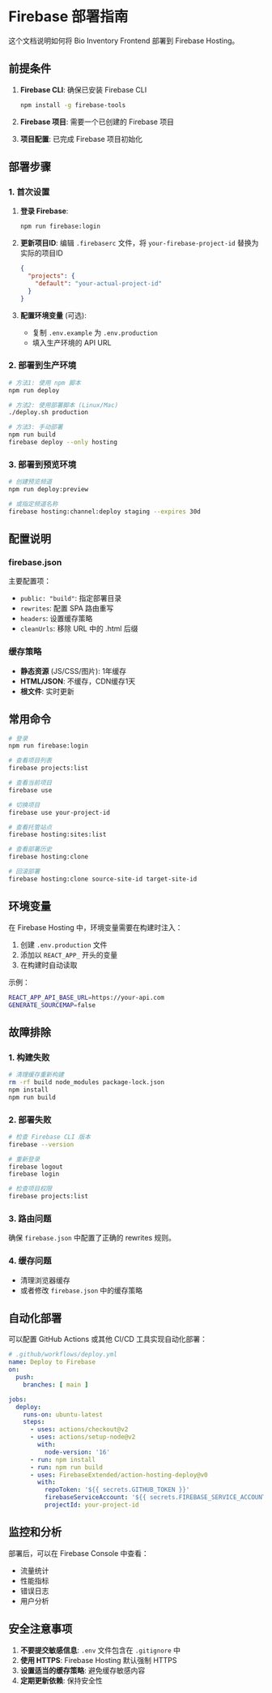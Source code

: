 # Firebase 部署指南

这个文档说明如何将 Bio Inventory Frontend 部署到 Firebase Hosting。

## 前提条件

1. **Firebase CLI**: 确保已安装 Firebase CLI
   ```bash
   npm install -g firebase-tools
   ```

2. **Firebase 项目**: 需要一个已创建的 Firebase 项目

3. **项目配置**: 已完成 Firebase 项目初始化

## 部署步骤

### 1. 首次设置

1. **登录 Firebase**:
   ```bash
   npm run firebase:login
   ```

2. **更新项目ID**: 编辑 `.firebaserc` 文件，将 `your-firebase-project-id` 替换为实际的项目ID
   ```json
   {
     "projects": {
       "default": "your-actual-project-id"
     }
   }
   ```

3. **配置环境变量** (可选):
   - 复制 `.env.example` 为 `.env.production`
   - 填入生产环境的 API URL

### 2. 部署到生产环境

```bash
# 方法1: 使用 npm 脚本
npm run deploy

# 方法2: 使用部署脚本 (Linux/Mac)
./deploy.sh production

# 方法3: 手动部署
npm run build
firebase deploy --only hosting
```

### 3. 部署到预览环境

```bash
# 创建预览频道
npm run deploy:preview

# 或指定频道名称
firebase hosting:channel:deploy staging --expires 30d
```

## 配置说明

### firebase.json

主要配置项：
- `public: "build"`: 指定部署目录
- `rewrites`: 配置 SPA 路由重写
- `headers`: 设置缓存策略
- `cleanUrls`: 移除 URL 中的 .html 后缀

### 缓存策略

- **静态资源** (JS/CSS/图片): 1年缓存
- **HTML/JSON**: 不缓存，CDN缓存1天
- **根文件**: 实时更新

## 常用命令

```bash
# 登录
npm run firebase:login

# 查看项目列表
firebase projects:list

# 查看当前项目
firebase use

# 切换项目
firebase use your-project-id

# 查看托管站点
firebase hosting:sites:list

# 查看部署历史
firebase hosting:clone

# 回滚部署
firebase hosting:clone source-site-id target-site-id
```

## 环境变量

在 Firebase Hosting 中，环境变量需要在构建时注入：

1. 创建 `.env.production` 文件
2. 添加以 `REACT_APP_` 开头的变量
3. 在构建时自动读取

示例：
```bash
REACT_APP_API_BASE_URL=https://your-api.com
GENERATE_SOURCEMAP=false
```

## 故障排除

### 1. 构建失败
```bash
# 清理缓存重新构建
rm -rf build node_modules package-lock.json
npm install
npm run build
```

### 2. 部署失败
```bash
# 检查 Firebase CLI 版本
firebase --version

# 重新登录
firebase logout
firebase login

# 检查项目权限
firebase projects:list
```

### 3. 路由问题
确保 `firebase.json` 中配置了正确的 rewrites 规则。

### 4. 缓存问题
- 清理浏览器缓存
- 或者修改 `firebase.json` 中的缓存策略

## 自动化部署

可以配置 GitHub Actions 或其他 CI/CD 工具实现自动化部署：

```yaml
# .github/workflows/deploy.yml
name: Deploy to Firebase
on:
  push:
    branches: [ main ]

jobs:
  deploy:
    runs-on: ubuntu-latest
    steps:
      - uses: actions/checkout@v2
      - uses: actions/setup-node@v2
        with:
          node-version: '16'
      - run: npm install
      - run: npm run build
      - uses: FirebaseExtended/action-hosting-deploy@v0
        with:
          repoToken: '${{ secrets.GITHUB_TOKEN }}'
          firebaseServiceAccount: '${{ secrets.FIREBASE_SERVICE_ACCOUNT }}'
          projectId: your-project-id
```

## 监控和分析

部署后，可以在 Firebase Console 中查看：
- 流量统计
- 性能指标
- 错误日志
- 用户分析

## 安全注意事项

1. **不要提交敏感信息**: `.env` 文件包含在 `.gitignore` 中
2. **使用 HTTPS**: Firebase Hosting 默认强制 HTTPS
3. **设置适当的缓存策略**: 避免缓存敏感内容
4. **定期更新依赖**: 保持安全性